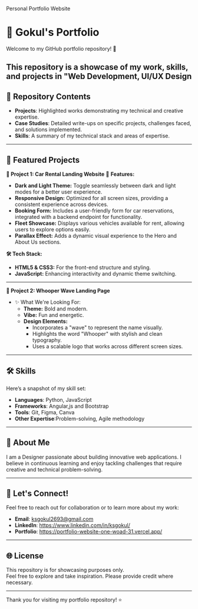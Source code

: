 Personal Portfolio Website
# 💼 Gokul's Portfolio  
Welcome to my GitHub portfolio repository! 🚀  

This repository is a showcase of my work, skills, and projects in "Web Development, UI/UX Design
---

## 📂 Repository Contents  
- **Projects**: Highlighted works demonstrating my technical and creative expertise.  
- **Case Studies**: Detailed write-ups on specific projects, challenges faced, and solutions implemented.  
- **Skills**: A summary of my technical stack and areas of expertise.  

---

## 🌟 Featured Projects  
**🚗 Project 1: Car Rental Landing Website**
🌟 **Features:**
  - **Dark and Light Theme:** Toggle seamlessly between dark and light modes for a better user experience.
  - **Responsive Design:** Optimized for all screen sizes, providing a consistent experience across devices.
  - **Booking Form:** Includes a user-friendly form for car reservations, integrated with a backend endpoint for functionality.
  - **Fleet Showcase:** Displays various vehicles available for rent, allowing users to explore options easily.
  - **Parallax Effect:** Adds a dynamic visual experience to the Hero and About Us sections.
    
**🛠️ Tech Stack:**
  - **HTML5 & CSS3:** For the front-end structure and styling.
  - **JavaScript:** Enhancing interactivity and dynamic theme switching.
---
**🌊 Project 2: Whooper Wave Landing Page**
- ✨ What We're Looking For:
  - **Theme:** Bold and modern.
  - **Vibe:** Fun and energetic.
  - **Design Elements:**
    - Incorporates a "wave" to represent the name visually.
    - Highlights the word "Whooper" with stylish and clean typography.
    - Uses a scalable logo that works across different screen sizes.
---

## 🛠️ Skills  
Here’s a snapshot of my skill set:  
- **Languages**:  Python, JavaScript  
- **Frameworks**: Angular,js and Bootstrap 
- **Tools**: Git, Figma, Canva
- **Other Expertise**:Problem-solving, Agile methodology

---

## 📜 About Me  
I am a Designer passionate about building innovative web applications. 
I believe in continuous learning and enjoy tackling challenges that require creative and technical problem-solving.  

---

## 🤝 Let's Connect!  
Feel free to reach out for collaboration or to learn more about my work:  
- **Email**: ksgokul2693@gmail.com 
- **LinkedIn**: https://www.linkedin.com/in/ksgokul/ 
- **Portfolio**: https://portfolio-website-one-woad-31.vercel.app/

---

## 🌐 License  
This repository is for showcasing purposes only.  
Feel free to explore and take inspiration. Please provide credit where necessary.  

---

Thank you for visiting my portfolio repository! ⭐  
